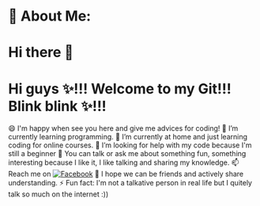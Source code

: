 # 💫 About Me:
# Hi there 👋
# Hi guys ✨!!! Welcome to my Git!!! Blink blink ✨!!! 
😄 I'm happy when see you here and give me advices for coding!
🌱 I’m currently learning programming.
🔭 I’m currently at home and just learning coding for online courses.
🤔 I’m looking for help with my code because I'm still a beginner
💬 You can talk or ask me about something fun, something interesting because I like it, I like talking and sharing my knowledge.
📫 Reach me on [![Facebook](https://img.shields.io/badge/Facebook-%231877F2.svg?logo=Facebook&logoColor=white)](https://facebook.com/profile.php?id=100006321400254) 
👯 I hope we can be friends and actively share understanding.
⚡ Fun fact: I'm not a talkative person in real life but I quitely talk so much on the internet :))

<!-- Proudly created with GPRM ( https://gprm.itsvg.in ) -->
